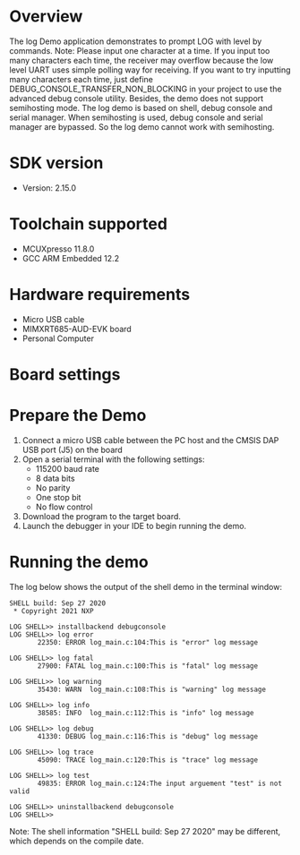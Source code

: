 Overview
========
The log Demo application demonstrates to prompt LOG with level by commands.
Note: Please input one character at a time. If you input too many characters each time, the receiver may overflow
because the low level UART uses simple polling way for receiving. If you want to try inputting many characters each time,
just define DEBUG_CONSOLE_TRANSFER_NON_BLOCKING in your project to use the advanced debug console utility.
Besides, the demo does not support semihosting mode. The log demo is based on shell, debug console and 
serial manager. When semihosting is used, debug console and serial manager are bypassed. So the log demo cannot
work with semihosting.

SDK version
===========
- Version: 2.15.0

Toolchain supported
===================
- MCUXpresso  11.8.0
- GCC ARM Embedded  12.2

Hardware requirements
=====================
- Micro USB cable
- MIMXRT685-AUD-EVK board
- Personal Computer

Board settings
==============

Prepare the Demo
================
1.  Connect a micro USB cable between the PC host and the CMSIS DAP USB port (J5) on the board
2.  Open a serial terminal with the following settings:
    - 115200 baud rate
    - 8 data bits
    - No parity
    - One stop bit
    - No flow control
3.  Download the program to the target board.
4.  Launch the debugger in your IDE to begin running the demo.

Running the demo
================
The log below shows the output of the shell demo in the terminal window:
~~~~~~~~~~~~~~~~~~~~~
SHELL build: Sep 27 2020
 * Copyright 2021 NXP

LOG SHELL>> installbackend debugconsole
LOG SHELL>> log error
       22350: ERROR log_main.c:104:This is "error" log message

LOG SHELL>> log fatal
       27900: FATAL log_main.c:100:This is "fatal" log message

LOG SHELL>> log warning
       35430: WARN  log_main.c:108:This is "warning" log message

LOG SHELL>> log info
       38585: INFO  log_main.c:112:This is "info" log message

LOG SHELL>> log debug
       41330: DEBUG log_main.c:116:This is "debug" log message

LOG SHELL>> log trace
       45090: TRACE log_main.c:120:This is "trace" log message

LOG SHELL>> log test
       49835: ERROR log_main.c:124:The input arguement "test" is not valid

LOG SHELL>> uninstallbackend debugconsole
LOG SHELL>> 
~~~~~~~~~~~~~~~~~~~~~
Note: The shell information "SHELL build: Sep 27 2020" may be different, which depends on the compile date.
